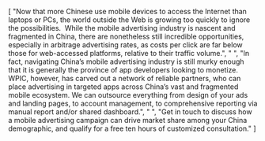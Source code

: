 [
    "Now that more Chinese use mobile devices to access the Internet than laptops or PCs, the world outside the Web is growing too quickly to ignore the possibilities.  While the mobile advertising industry is nascent and fragmented in China, there are nonetheless still incredible opportunities, especially in arbitrage advertising rates, as costs per click are far below those for web-accessed platforms, relative to their traffic volume.",
    " ",
    "In fact, navigating China’s mobile advertising industry is still murky enough that it is generally the province of app developers looking to monetize. WPIC, however, has carved out a network of reliable partners, who can place advertising in targeted apps across China’s vast and fragmented mobile ecosystem. We can outsource everything from design of your ads and landing pages, to account management, to comprehensive reporting via manual report and/or shared dashboard.",
    " ",
    "Get in touch to discuss how a mobile advertising campaign can drive market share among your China demographic, and qualify for a free ten hours of customized consultation."
]